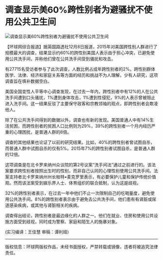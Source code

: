 # 调查显示美60%跨性别者为避骚扰不使用公共卫生间

![调查显示美60%跨性别者为避骚扰不使用公共卫生间](//rs2.huanqiucdn.cn/huanqi/image/m/share.jpg)

【环球网综合报道】据英国路透社12月8日报道，2015年对美国跨性别人群进行了规模最大的调查，结果显示约60%的跨性别美国人表示由于担心冲突，已避免使用公共洗手间，并称他们曾在公共洗手间受到骚扰和攻击。

有27715名受访者参与了此次调查，人数比例占成年跨性别者的2%。跨性别群体医学、法律、经济和家庭关系等方面的经历和挑战不为人理解，少有人研究，这项调查旨在填补数据空白。

美国全国变性人平等中心调查发现，在过去一年内，跨性别者中有12%的人在公共洗手间遭到口头骚扰，1%遭到身体攻击，1%遭到性侵犯，9%的人表示曾被阻止进入洗手间。这一结果反驳了主要保守政客和宗教领袖的观点，即跨性别者会欺凌他人。

除了在公共洗手间得到的数据以外，调查也有新的发现。美国普通人中有14%生活贫困，而跨性别者的贫困人口比例则为29%，39%的跨性别者一个月内经历严重的心理困扰，是普通人群的8倍。

调查的其他结果也论证了以前的研究结果。比如，40%的跨性别者曾试图自杀，而普通人群中试图自杀的仅有5%。2015年7%的跨性别者试图自杀，是普通人群的12倍。

这项调查是在北卡罗来纳州众议院的第2号议案“洗手间法”通过之前进行的。该法案要求跨性别者按照出生时的性别，而非自己认同的心理性别使用公共洗手间。法案支持者北卡罗来纳州州长帕特•麦克罗里表示，有必要保护儿童和保护传统价值观。然而该法案受到娱乐界人士、体育组织的联合抵制，认为这是歧视。

32%的跨性别者表示，在过去一年中他们不止一次限制自己的吃喝量度，避免使用公共洗手间。8%的跨性别者表示由于避免去公共洗手间，他们患有有肾脏或尿道感染疾病，或其他与肾脏相关的疾病。

调查得出结论，跨性别者是最边缘化的人群之一。他们在就业、住房和使用公共设施方面受到歧视，同时成为警察、家庭和陌生人的施暴对象。

(实习编译：王佳慧 审稿：谭利娅)

---

版权信息：环球网版权作品，未经书面授权，严禁转载或镜像，违者将被追究法律责任。
<!-- tcd_original_link https://m.huanqiu.com/article/9CaKrnJZ6le -->
